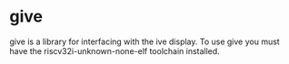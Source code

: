 # give

give is a library for interfacing with the ive display. To use give
you must have the riscv32i-unknown-none-elf toolchain installed.
